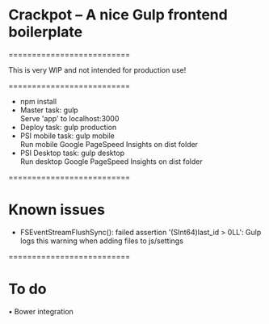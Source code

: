 # Crackpot – A nice Gulp frontend boilerplate
==========================

This is very WIP and not intended for production use!


==========================

* npm install
* Master task: gulp  
    Serve 'app' to localhost:3000
* Deploy task: gulp production  
* PSI mobile task: gulp mobile  
    Run mobile Google PageSpeed Insights on dist folder
* PSI Desktop task: gulp desktop  
    Run desktop Google PageSpeed Insights on dist folder

==========================

# Known issues

* FSEventStreamFlushSync(): failed assertion '(SInt64)last_id > 0LL': Gulp logs this warning when adding files to js/settings

==========================

# To do

• Bower integration

